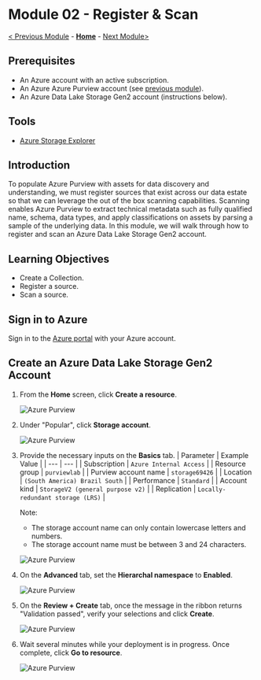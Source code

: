 # Module 02 - Register & Scan

[< Previous Module](../modules/module01.md) - **[Home](../README.md)** - [Next Module>](../modules/module03.md)

## Prerequisites

* An Azure account with an active subscription.
* An Azure Azure Purview account (see [previous module](../modules/module01.md)).
* An Azure Data Lake Storage Gen2 account (instructions below).

## Tools

* [Azure Storage Explorer](https://azure.microsoft.com/en-us/features/storage-explorer/)

## Introduction

To populate Azure Purview with assets for data discovery and understanding, we must register sources that exist across our data estate so that we can leverage the out of the box scanning capabilities. Scanning enables Azure Purview to extract technical metadata such as fully qualified name, schema, data types, and apply classifications on assets by parsing a sample of the underlying data. In this module, we will walk through how to register and scan an Azure Data Lake Storage Gen2 account.

## Learning Objectives

* Create a Collection.
* Register a source.
* Scan a source.

## Sign in to Azure

Sign in to the [Azure portal](https://portal.azure.com) with your Azure account.

## Create an Azure Data Lake Storage Gen2 Account

1. From the **Home** screen, click **Create a resource**.

    ![Azure Purview](../images/01-create-resource.png)  

2. Under "Popular", click **Storage account**.

    ![Azure Purview](../images/02-create-storage.png)

3. Provide the necessary inputs on the **Basics** tab.
    | Parameter  | Example Value |
    | --- | --- |
    | Subscription | `Azure Internal Access` |
    | Resource group | `purviewlab` |
    | Purview account name | `storage69426` |
    | Location | `(South America) Brazil South` |
    | Performance | `Standard` |
    | Account kind | `StorageV2 (general purpose v2)` |
    | Replication | `Locally-redundant storage (LRS)` |

    Note:

    * The storage account name can only contain lowercase letters and numbers.
    * The storage account name must be between 3 and 24 characters.

    ![Azure Purview](../images/02-storage-basics.png)

4. On the **Advanced** tab, set the **Hierarchal namespace** to **Enabled**.

    ![Azure Purview](../images/02-storage-adls.png)

5. On the **Review + Create** tab, once the message in the ribbon returns "Validation passed", verify your selections and click **Create**.

    ![Azure Purview](../images/02-storage-validate.png)

6. Wait several minutes while your deployment is in progress. Once complete, click **Go to resource**.

    ![Azure Purview](../images/02-storage-goto.png)